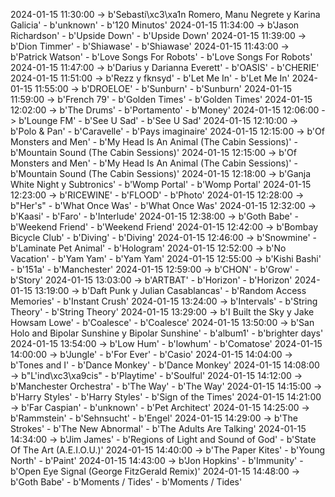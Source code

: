 2024-01-15 11:30:00 -> b'Sebasti\xc3\xa1n Romero, Manu Negrete y Karina Galicia' - b'unknown' - b'120 Minutos'
2024-01-15 11:34:00 -> b'Jason Richardson' - b'Upside Down' - b'Upside Down'
2024-01-15 11:39:00 -> b'Dion Timmer' - b'Shiawase' - b'Shiawase'
2024-01-15 11:43:00 -> b'Patrick Watson' - b'Love Songs For Robots' - b'Love Songs For Robots'
2024-01-15 11:47:00 -> b'Darius y Darianna Everett' - b'OASIS' - b'CHERIE'
2024-01-15 11:51:00 -> b'Rezz y fknsyd' - b'Let Me In' - b'Let Me In'
2024-01-15 11:55:00 -> b'DROELOE' - b'Sunburn' - b'Sunburn'
2024-01-15 11:59:00 -> b'French 79' - b'Golden Times' - b'Golden Times'
2024-01-15 12:02:00 -> b'The Drums' - b'Portamento' - b'Money'
2024-01-15 12:06:00 -> b'Lounge FM' - b'See U Sad' - b'See U Sad'
2024-01-15 12:10:00 -> b'Polo & Pan' - b'Caravelle' - b'Pays imaginaire'
2024-01-15 12:15:00 -> b'Of Monsters and Men' - b'My Head Is An Animal (The Cabin Sessions)' - b'Mountain Sound (The Cabin Sessions)'
2024-01-15 12:15:00 -> b'Of Monsters and Men' - b'My Head Is An Animal (The Cabin Sessions)' - b'Mountain Sound (The Cabin Sessions)'
2024-01-15 12:18:00 -> b'Ganja White Night y Subtronics' - b'Womp Portal' - b'Womp Portal'
2024-01-15 12:23:00 -> b'RICEWINE' - b'FLOOD' - b'Photo'
2024-01-15 12:28:00 -> b"Her's" - b'What Once Was' - b'What Once Was'
2024-01-15 12:32:00 -> b'Kaasi' - b'Faro' - b'Interlude'
2024-01-15 12:38:00 -> b'Goth Babe' - b'Weekend Friend' - b'Weekend Friend'
2024-01-15 12:42:00 -> b'Bombay Bicycle Club' - b'Diving' - b'Diving'
2024-01-15 12:46:00 -> b'Snowmine' - b'Laminate Pet Animal' - b'Hologram'
2024-01-15 12:52:00 -> b'No Vacation' - b'Yam Yam' - b'Yam Yam'
2024-01-15 12:55:00 -> b'Kishi Bashi' - b'151a' - b'Manchester'
2024-01-15 12:59:00 -> b'CHON' - b'Grow' - b'Story'
2024-01-15 13:03:00 -> b'ARTBAT' - b'Horizon' - b'Horizon'
2024-01-15 13:19:00 -> b'Daft Punk y Julian Casablancas' - b'Random Access Memories' - b'Instant Crush'
2024-01-15 13:24:00 -> b'Intervals' - b'String Theory' - b'String Theory'
2024-01-15 13:29:00 -> b'I Built the Sky y Jake Howsam Lowe' - b'Coalesce' - b'Coalesce'
2024-01-15 13:50:00 -> b'San Holo and Bipolar Sunshine y Bipolar Sunshine' - b'album1' - b'brighter days'
2024-01-15 13:54:00 -> b'Low Hum' - b'lowhum' - b'Comatose'
2024-01-15 14:00:00 -> b'Jungle' - b'For Ever' - b'Casio'
2024-01-15 14:04:00 -> b'Tones and I' - b'Dance Monkey' - b'Dance Monkey'
2024-01-15 14:08:00 -> b"L'ind\xc3\xa9cis" - b'Playtime' - b'Soulful'
2024-01-15 14:12:00 -> b'Manchester Orchestra' - b'The Way' - b'The Way'
2024-01-15 14:15:00 -> b'Harry Styles' - b'Harry Styles' - b'Sign of the Times'
2024-01-15 14:21:00 -> b'Far Caspian' - b'unknown' - b'Pet Architect'
2024-01-15 14:25:00 -> b'Rammstein' - b'Sehnsucht' - b'Engel'
2024-01-15 14:29:00 -> b'The Strokes' - b'The New Abnormal' - b'The Adults Are Talking'
2024-01-15 14:34:00 -> b'Jim James' - b'Regions of Light and Sound of God' - b'State Of The Art (A.E.I.O.U.)'
2024-01-15 14:40:00 -> b'The Paper Kites' - b'Young North' - b'Paint'
2024-01-15 14:43:00 -> b'Jon Hopkins' - b'Immunity' - b'Open Eye Signal (George FitzGerald Remix)'
2024-01-15 14:48:00 -> b'Goth Babe' - b'Moments / Tides' - b'Moments / Tides'
